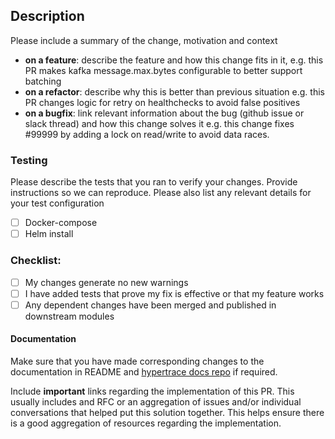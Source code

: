 ## Description

Please include a summary of the change, motivation and context

- **on a feature**: describe the feature and how this change fits in it, e.g. this PR makes kafka message.max.bytes configurable to better support batching
- **on a refactor**: describe why this is better than previous situation e.g. this PR changes logic for retry on healthchecks to avoid false positives
- **on a bugfix**: link relevant information about the bug (github issue or slack thread) and how this change solves it e.g. this change fixes #99999 by adding a lock on read/write to avoid data races.

### Testing

Please describe the tests that you ran to verify your changes. Provide instructions so we can reproduce. Please also list any relevant details for your test configuration

- [ ] Docker-compose
- [ ] Helm install

### Checklist:
- [ ] My changes generate no new warnings
- [ ] I have added tests that prove my fix is effective or that my feature works
- [ ] Any dependent changes have been merged and published in downstream modules

#### Documentation
Make sure that you have made corresponding changes to the documentation in README and [hypertrace docs repo](https://github.com/hypertrace/hypertrace-docs-website) if required.  

Include __important__ links regarding the implementation of this PR.
This usually includes and RFC or an aggregation of issues and/or individual conversations that helped put this solution together. This helps ensure there is a good aggregation of resources regarding the implementation.
